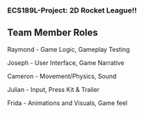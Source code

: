 ### ECS189L-Project: 2D Rocket League!!

## Team Member Roles

Raymond - Game Logic, Gameplay Testing

Joseph - User Interface, Game Narrative

Cameron - Movement/Physics, Sound 

Julian - Input, Press Kit & Trailer

Frida - Animations and Visuals, Game feel
